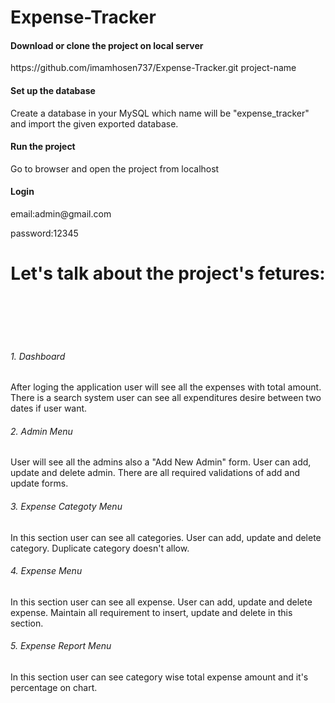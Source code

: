 # Expense-Tracker
<h4>Download or clone the project on local server</h4>
	<p>https://github.com/imamhosen737/Expense-Tracker.git project-name</p>
	<h4>Set up the database</h4>
	<p>Create a database in your MySQL which name will be "expense_tracker" and import the given exported database.</p>
	<h4>Run the project</h4>
	<p>Go to browser and open the project from localhost</p>
	<h4>Login</h4>
	<p>email:admin@gmail.com</p>
	<p>password:12345</p>
	<h1 style="text-align: center;">Let's talk about the project's fetures:</h1><br><br><br><br>
	<h6>1. Dashboard</h6>
	<p>After loging the application user will see all the expenses with total amount. There is a search system user can see all expenditures desire between two dates if user want.</p>
	<h6>2. Admin Menu</h6>
	<p>User will see all the admins also a "Add New Admin" form. User can add, update and delete admin. There are all required validations of add and update forms.</p>
	<h6>3. Expense Categoty Menu</h6>
	<p>In this section user can see all categories. User can add, update and delete category. Duplicate category doesn't allow.</p>
	<h6>4. Expense Menu</h6>
	<p>In this section user can see all expense. User can add, update and delete expense. Maintain all requirement to insert, update and delete in this section.</p>
	<h6>5. Expense Report Menu</h6>
	<p>In this section user can see category wise total expense amount and it's percentage on chart.</p>
